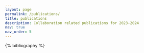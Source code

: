 ```yaml
---
layout: page
permalink: /publications/
title: publications
description: Collaboration related publications for 2023-2024
nav: true
nav_order: 5
---
```


<!-- _pages/publications.md -->
<div class="publications">

{% bibliography %}

</div>
